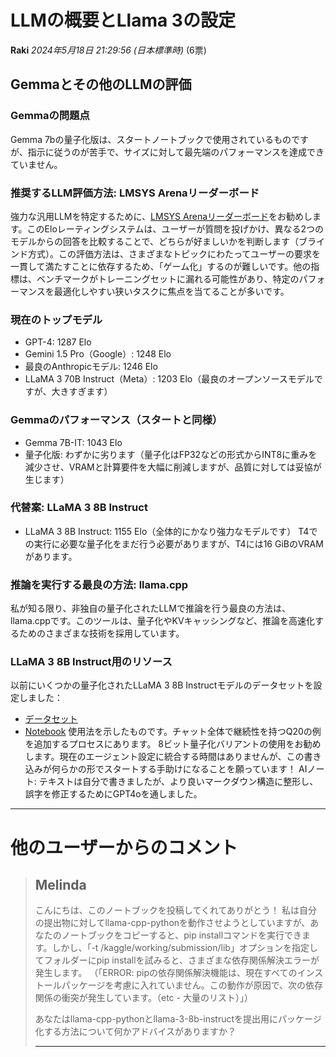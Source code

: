 # LLMの概要とLlama 3の設定
**Raki** *2024年5月18日 21:29:56 (日本標準時)* (6票)
## Gemmaとその他のLLMの評価
### Gemmaの問題点
Gemma 7bの量子化版は、スタートノートブックで使用されているものですが、指示に従うのが苦手で、サイズに対して最先端のパフォーマンスを達成できていません。
### 推奨するLLM評価方法: LMSYS Arenaリーダーボード
強力な汎用LLMを特定するために、[LMSYS Arenaリーダーボード](https://chat.lmsys.org/)をお勧めします。このEloレーティングシステムは、ユーザーが質問を投げかけ、異なる2つのモデルからの回答を比較することで、どちらが好ましいかを判断します（ブラインド方式）。この評価方法は、さまざまなトピックにわたってユーザーの要求を一貫して満たすことに依存するため、「ゲーム化」するのが難しいです。他の指標は、ベンチマークがトレーニングセットに漏れる可能性があり、特定のパフォーマンスを最適化しやすい狭いタスクに焦点を当てることが多いです。
### 現在のトップモデル
- GPT-4: 1287 Elo
- Gemini 1.5 Pro（Google）: 1248 Elo
- 最良のAnthropicモデル: 1246 Elo
- LLaMA 3 70B Instruct（Meta）: 1203 Elo（最良のオープンソースモデルですが、大きすぎます）
### Gemmaのパフォーマンス（スタートと同様）
- Gemma 7B-IT: 1043 Elo
- 量子化版: わずかに劣ります（量子化はFP32などの形式からINT8に重みを減少させ、VRAMと計算要件を大幅に削減しますが、品質に対しては妥協が生じます）
### 代替案: LLaMA 3 8B Instruct
- LLaMA 3 8B Instruct: 1155 Elo（全体的にかなり強力なモデルです）
T4での実行に必要な量子化をまだ行う必要がありますが、T4には16 GiBのVRAMがあります。
### 推論を実行する最良の方法: llama.cpp
私が知る限り、非独自の量子化されたLLMで推論を行う最良の方法は、llama.cppです。このツールは、量子化やKVキャッシングなど、推論を高速化するためのさまざまな技術を採用しています。
### LLaMA 3 8B Instruct用のリソース
以前にいくつかの量子化されたLLaMA 3 8B Instructモデルのデータセットを設定しました：
- [データセット](https://www.kaggle.com/datasets/raki21/meta-llama-3-8b-gguf)
- [Notebook](https://www.kaggle.com/code/raki21/llama-3-gguf-with-llama-cpp) 使用法を示したものです。チャット全体で継続性を持つQ20の例を追加するプロセスにあります。
8ビット量子化バリアントの使用をお勧めします。現在のエージェント設定に統合する時間はありませんが、この書き込みが何らかの形でスタートする手助けになることを願っています！
AIノート: テキストは自分で書きましたが、より良いマークダウン構造に整形し、誤字を修正するためにGPT4oを通しました。
---
# 他のユーザーからのコメント
> ## Melinda
> 
> こんにちは、このノートブックを投稿してくれてありがとう！ 私は自分の提出物に対してllama-cpp-pythonを動作させようとしていますが、あなたのノートブックをコピーすると、pip installコマンドを実行できます。しかし、「-t /kaggle/working/submission/lib」オプションを指定してフォルダーにpip installを試みると、さまざまな依存関係解決エラーが発生します。 （「ERROR: pipの依存関係解決機能は、現在すべてのインストールパッケージを考慮に入れていません。この動作が原因で、次の依存関係の衝突が発生しています。（etc - 大量のリスト）」）
> 
> あなたはllama-cpp-pythonとllama-3-8b-instructを提出用にパッケージ化する方法について何かアドバイスがありますか？ 
> 
> ---
